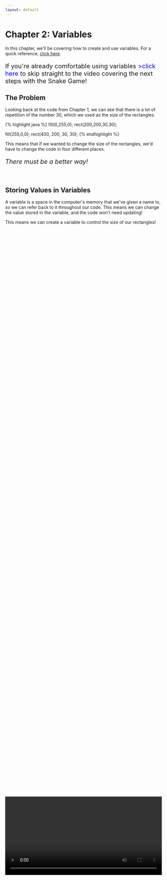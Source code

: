 ```yaml
---
layout: default
---
```


<h1>Chapter 2: Variables</h1>

In this chapter, we'll be covering how to create and use variables. For a quick reference, <a href="../QuickReference/variables_and_data_types">click here</a>.

<p style="font-size:20px">If you're already comfortable using variables <a href="#snake_video" style="color: blue; text-decoration: none; transition: color 0.3s ease, background-color 0.3s ease;">>click here</a> to skip straight to the video covering the next steps with the Snake Game!</p>



<h2>The Problem</h2>
Looking back at the code from Chapter 1, we can see that there is a lot of repetition of the number 30, which we used as the size of the rectangles.

{% highlight java %}
fill(0,255,0);
rect(200,200,30,30);

fill(255,0,0);
rect(400, 200, 30, 30);
{% endhighlight %}

This means that if we wanted to change the size of the rectangles, we'd have to change the code in four different places.

<p style="font-size:20px"><i>There must be a better way!</i></p>

<br>
<h2>Storing Values in Variables</h2>
A variable is a space in the computer's memory that we've given a name to, so we can refer back to it throughout our code. This means we can change the value stored in the variable, and the code won't need updating!

This means we can create a variable to control the size of our rectangles!
<div style="display: flex; justify-content: center; align-items: center; height: 100%;">
  <video width="600" controls style="max-width: 100%;">
    <source src="{{ site.baseurl }}/Videos/WhyUseVariables.mp4" type="video/mp4">
    Your browser does not support the video tag.
  </video>
</div>
<br>
To use our variable, we first need to `declare` and `initialise` it.

<br>
<h2>Declaring A Variable</h2>
Variables can hold numbers, letters, words, and much more, so when we create a variable, we have to tell the system what type of variable we'd like (what shape the space in memory is!).

The main two `data types` that we'll be working with for now are `int` and `boolean`.
<ul>
<li><b>int</b> variables can hold whole numbers (integers), like 7, 413, 0 or -22.</li>
<li><b>boolean</b> variables can `true` or `false` values.</li>
</ul>
To tell the system what type we want to use, we `declare` the variable, using the format of:
<p style="font-size:20px">TYPE NAME;</p>
So to create an int variable, we type `int`, followed by the name we'd like give it, which in this case is "size".
{% highlight java %}
int size;
//Creates an integer variable called "size"
{% endhighlight %}

<br>
<h2>Variable Names</h2>
Variable names should be descriptive, but to the point. They also can't start with numbers, or contain spaces or punctuation. Because of this, for any variables we name with multiple words, we'll start each new word with a capital letter. An example of creating a variable for our other common type in this format is given below:
{% highlight java %}
boolean trueOrFalse;
//Creates a boolean variable called "trueOrFalse"
{% endhighlight %}
Variable names are also unique and case-sensitive, so when making a new variable, make sure it doesn't have the same name as one you've already made, and when referencing a variable you've already made, make sure it has any capital letters in the same places!

<div style="display: flex; justify-content: center; align-items: center; height: 100%;">
  <video width="600" controls style="max-width: 100%;">
    <source src="{{ site.baseurl }}/Videos/DeclaringVariablesNamingAndDataTypes.mp4" type="video/mp4">
    Your browser does not support the video tag.
  </video>
</div>

<br>
<h2>Initialising A Variable</h2>
When you've declared a variable, you can initialise it, setting its starting value. This is done in the format of:

<p style="font-size:20px">NAME = VALUE;</p>

So to set our size value to 30, we can type the line:
{% highlight java %}
size = 30;
//Sets the value of the size variable to 30
{% endhighlight %}

We can use this same format to change the value of any variable, so if we wanted to change the value of a boolean, we would just type:
{% highlight java %}
trueOrFalse = true;
//sets the value of the "trueOrFalse" boolean variable to true
{% endhighlight %}

<div style="display: flex; justify-content: center; align-items: center; height: 100%;">
  <video width="600" controls style="max-width: 100%;">
    <source src="{{ site.baseurl }}/Videos/InitialisingAndAssigningToVariables.mp4" type="video/mp4">
    Your browser does not support the video tag.
  </video>
</div>

Values for different datatypes are written out slightly differently, which you can learn more about <a href="../Extras/Data_Types">here</a>!

<br>
<h2>Bringing It All Together</h2>
Declaring and initialising a variable can also be written all in one go, with the format:
<p style="font-size:20px">TYPE NAME = VALUE;</p>
So we can update our code making the size variable, to turn it into one line:
{% highlight java %}
int size = 30;
//Creates the an integer variable called "size" and sets it immediately to 30

size(640,440);
background(50);

fill(0,255,0);
rect(200, 200, 30, 30);

fill(255,0,0);
rect(400, 200, 30, 30);

{% endhighlight %}

And with that we have our space in memory, called "size", containing the number 30!

<img src="../Images/size_variable.png" width="100" height="125">

We can now use `size` in place of the 30s we were using for the size of our rectangles in the code from Chapter 1. If we decide that our rectangles should be 40 pixels wide, we can just change the line of code to set size to 40 instead.
After that's done, your code should look like this!
{% highlight java %}
int size = 30;

size(640,440);
background(50);

fill(0,255,0);
rect(200,200,size,size);

fill(255,0,0);
rect(400, 200, size, size);

{% endhighlight %}

<br>
<h2>Changing Variable Values</h2>
We've seen that we can set a variable using the `NAME = VALUE;` pattern, but we don't have to just pass in fixed numbers.
It's often useful to increase or decrease a value, which we can do using the same pattern.

If we do a calculation to figure out the `value`, it will be calculated before it is assigned to the variable, so if we wanted to increase our size variable by 5, after drawing one of the rectangles, we could use this line of code:
{% highlight java %}
size = size+5;
//Takes the value from size, adds 5,
//then assigns the result back into the size variable
{% endhighlight %}

The same can be done for decreasing values, multiplying or dividing.
{% highlight java %}
size = size-5; 
//Takes the value from size, subtracts 5,
//then assigns the result back into the size variable

size = size*5; 
//Takes the value from size, multiplies it by 5,
//then assigns the result back into the size variable

size = size/5; 
//Takes the value from size, divides it by 5,
//then assigns the result back into the size variable
{% endhighlight %}

<h3>Quick Task</h3>
In Processing, create an integer variable called x, and set it to 5. Divide x by 10, then print out the result.
<ul>
<li>What is printed out?</li>
<li>Does it do what you expect?</li>
</ul>

Make sure to watch the video below for an explanation on changing variable values , and a solution to the task!
<div style="display: flex; justify-content: center; align-items: center; height: 100%;">
  <video width="600" controls style="max-width: 100%;">
    <source src="{{ site.baseurl }}/Videos/InitialisingAndAssigningToVariables.mp4" type="video/mp4">
    Your browser does not support the video tag.
  </video>
</div>


<br>
<h2>Quick check!</h2>
Before you move on to the next chapter, let's have a quick check that you've got it so far!
<div class="question1container" data-correct-answer="B">
    <h3>Which is the correct line of code to declare and initialise a variable holding a value of 200?</h3>
    <form id="quizForm">
        <input type="radio" id="option1" name="answer" value="A" data-feedback="That's not quite right, this line of code doesn't declare the variable!">
        <label for="option1">snakeX = 200;</label><br>
        <input type="radio" id="option2" name="answer" value="B" data-feedback="That's correct, this line of code declares and initialises the variable correctly!">
        <label for="option2">int snakeX = 200;</label><br>
        <input type="radio" id="option3" name="answer" value="C" data-feedback="That's not quite right, the variable name can't include a space!">
        <label for="option3">int snake x = 200;</label><br>
        <input type="radio" id="option4" name="answer" value="D" data-feedback="That's not quite right, we're missing a semi-colon to complete the line!">
        <label for="option4">int snakeX = 200</label><br><br>
        <button type="button" onclick="checkAnswer('.question1container')">Submit</button><p id="result" class="result"></p>
    </form>
</div>
<div class="question2container" data-correct-answer="D">
    <h3>We have already declared an integer variable called snakeY. Which of these lines of code would <b>not</b> cause an error?</h3>
    <form id="quizForm">
        <input type="radio" id="option1" name="answer" value="A" data-feedback="That's not quite right, the variable name isn't spelled correctly, variables names are case-sensitive!">
        <label for="option1">snakey = 50;</label><br>
        <input type="radio" id="option2" name="answer" value="B" data-feedback="That's not quite right, we're missing a semi-colon to complete the line!">
        <label for="option2">snakeY = 10</label><br>
        <input type="radio" id="option3" name="answer" value="C" data-feedback="That's not quite right, we can't re-declare the variable with 'int' if it already exists!">
        <label for="option3">int snakeY = 50;</label><br>
        <input type="radio" id="option4" name="answer" value="D" data-feedback="That's correct, we don't need to declare the variable as it already exists, and the value is assigned correctly!">
        <label for="option4">snakeY = -10;</label><br><br>
        <button type="button" onclick="checkAnswer('.question2container')">Submit</button><p id="result" class="result">  </p>
    </form>
</div>

<div class="question3container" data-correct-answer="C">
    <h3>The integer variable "appleX" is initialised with a value of 50. Which line of code would add 10 to appleX?</h3>
    <form id="quizForm">
        <input type="radio" id="option1" name="answer" value="A" data-feedback="That's not quite right, we don't need to re-declare the variable with 'int'!">
        <label for="option1">int appleX = appleX + 10;</label><br>
        <input type="radio" id="option2" name="answer" value="B" data-feedback="That's not quite right, if the value of appleX is changed before this line of code, setting it directly to 60 might not be the same as adding 10!">
        <label for="option2">appleX = 60;</label><br>
        <input type="radio" id="option3" name="answer" value="C" data-feedback="That's correct! To make sure that 10 is added no matter the initial value of the variable, it is increased by adding 10 to its previous value!">
        <label for="option3">appleX = appleX + 10;</label><br>
        <input type="radio" id="option4" name="answer" value="D" data-feedback="That's not quite right, whilst this would calculate the value of appleX + 10, it wouldn't do anything with that value, such as assigning it back to appleX!">
        <label for="option4">appleX + 10;</label><br><br>
        <button type="button" onclick="checkAnswer('.question3container')">Submit</button><p id="result" class="result">  </p>
    </form>
</div>

<br>
<h2 id="snake_video">Snake Game: Part 2</h2>
Let's add some variables to the Snake project!
<div style="display: flex; justify-content: center; align-items: center; height: 100%;">
  <video width="600" controls style="max-width: 100%;">
    <source src="{{ site.baseurl }}/Videos/SnakeChapter2.mp4" type="video/mp4">
    Your browser does not support the video tag.
  </video>
</div>

<br>
<h2>Summary</h2>
And that's variables! You should now be ready to move on to Chapter 3! Make sure to refer back to the <a href="../QuickReference/variables_and_data_types">quick reference for this chapter here</a>, and feel free to explore some questions if you'd like to learn more, in the Explore section below!


<br>
<h2>Explore</h2>
<ul>
    <li><h3><a href="../Extras/Data_Types">How do I store decimal numbers?</a></h3></li>
    <li><h3><a href="../Extras/Data_Types">How do I store letters, words or sentences?</a></h3></li>
    <li><h3><a href="./Classes">How do I store data together?</a></h3></li>
    <li><h3><a href="../Extras/Data_Types">What other data types are there?</a></h3></li>
</ul>

<p style="font-size: 30px; text-align: right;"><a href="./methods">Chapter 3 >></a></p>

<br>
<br>
<br>

	{% include quiz_script.html %}